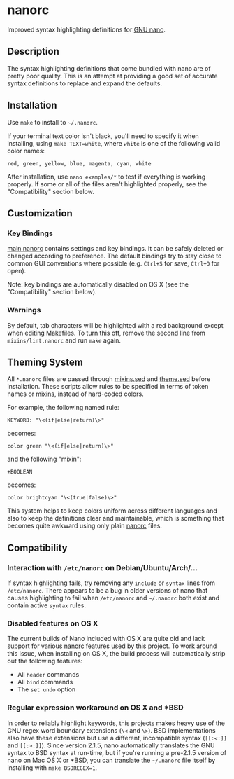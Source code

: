 nanorc
======

Improved syntax highlighting definitions for [GNU nano].

Description
-----------

The syntax highlighting definitions that come bundled with nano are of
pretty poor quality. This is an attempt at providing a good set of accurate
syntax definitions to replace and expand the defaults.

Installation
------------

Use `make` to install to `~/.nanorc`.

If your terminal text color isn't black, you'll need to specify it when
installing, using `make TEXT=white`, where `white` is one of the following
valid color names:

    red, green, yellow, blue, magenta, cyan, white

After installation, use `nano examples/*` to test if everything is
working properly. If some or all of the files aren't highlighted properly,
see the "Compatibility" section below.

Customization
-------------

### Key Bindings

[main.nanorc] contains settings and key bindings. It can be safely deleted
or changed according to preference. The default bindings try to stay close
to common GUI conventions where possible (e.g. `Ctrl+S` for save, `Ctrl+O`
for open).

Note: key bindings are automatically disabled on OS X (see the
"Compatibility" section below).

### Warnings

By default, tab characters will be highlighted with a red background except
when editing Makefiles. To turn this off, remove the second line from
`mixins/lint.nanorc` and run `make` again.

Theming System
--------------

All `*.nanorc` files are passed through [mixins.sed] and [theme.sed] before
installation. These scripts allow rules to be specified in terms of token
names or [mixins], instead of hard-coded colors.

For example, the following named rule:

    KEYWORD: "\<(if|else|return)\>"

becomes:

    color green "\<(if|else|return)\>"

and the following "mixin":

    +BOOLEAN

becomes:

    color brightcyan "\<(true|false)\>"

This system helps to keep colors uniform across different languages and
also to keep the definitions clear and maintainable, which is something that
becomes quite awkward using only plain [nanorc] files.

Compatibility
-------------

### Interaction with `/etc/nanorc` on Debian/Ubuntu/Arch/...

If syntax highlighting fails, try removing any `include` or `syntax` lines
from `/etc/nanorc`. There appears to be a bug in older versions of nano that
causes highlighting to fail when `/etc/nanorc` and `~/.nanorc` both exist
and contain active `syntax` rules.

### Disabled features on OS X

The current builds of Nano included with OS X are quite old and lack support
for various [nanorc] features used by this project. To work around this issue,
when installing on OS X, the build process will automatically strip out the
following features:

* All `header` commands
* All `bind` commands
* The `set undo` option

### Regular expression workaround on OS X and *BSD

In order to reliably highlight keywords, this projects makes heavy use of
the GNU regex word boundary extensions (`\<` and `\>`). BSD implementations
also have these extensions but use a different, incompatible syntax
(`[[:<:]]` and `[[:>:]]`). Since version 2.1.5, nano automatically translates
the GNU syntax to BSD syntax at run-time, but if you're running a pre-2.1.5
version of nano on Mac OS X or *BSD, you can translate the `~/.nanorc` file
itself by installing with `make BSDREGEX=1`.

[GNU nano]: http://www.nano-editor.org/
[nanorc]: http://www.nano-editor.org/dist/v2.3/nanorc.5.html
[theme.sed]: https://github.com/craigbarnes/nanorc/tree/master/theme.sed
[mixins.sed]: https://github.com/craigbarnes/nanorc/tree/master/mixins.sed
[mixins]: https://github.com/craigbarnes/nanorc/tree/master/mixins
[main.nanorc]: https://github.com/craigbarnes/nanorc/blob/master/main.nanorc
